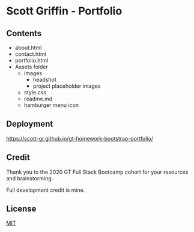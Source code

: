 # Scott Griffin - Portfolio

## Contents

* about.html
* contact.html
* portfolio.html
* Assets folder
   * images
      * headshot
      * project placeholder images
   * style.css
   * readme.md
   * hamburger menu icon

## Deployment
https://scott-gr.github.io/gt-homework-bootstrap-portfolio/


## Credit
Thank you to the 2020 GT Full Stack Bootcamp cohort for your resources and brainstorming.

Full development credit is mine.

## License
[MIT](https://choosealicense.com/licenses/mit/)